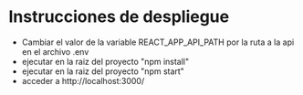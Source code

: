 # Instrucciones de despliegue

- Cambiar el valor de la variable REACT_APP_API_PATH por la ruta a la api en el archivo .env
- ejecutar en la raiz del proyecto "npm install"
- ejecutar en la raiz del proyecto "npm start"
- acceder a http://localhost:3000/
